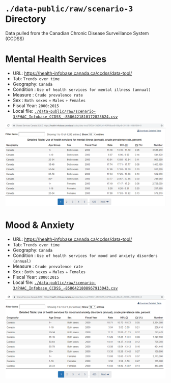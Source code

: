 `./data-public/raw/scenario-3` Directory
=========

Data pulled from the Canadian Chronic Disease Surveillance System (CCDSS)

# Mental Health Services
- URL: https://health-infobase.canada.ca/ccdss/data-tool/
- Tab: `Trends over time`
- Geography: `Canada`
- Condition : `Use of health services for mental illness (annual)`
- Measure : `Crude prevalence rate` 
- Sex : `Both sexes` + `Males` + `Females`
- Fiscal Year: `2000:2015`
- Local file: [`./data-public/raw/scenario-3/PHAC_Infobase_CCDSS_-8586421810172823624.csv`](PHAC_Infobase_CCDSS_-8586421810172823624.csv)

![](mental-health.PNG)

# Mood & Anxiety

- URL: https://health-infobase.canada.ca/ccdss/data-tool/
- Tab: `Trends over time`
- Geography: `Canada`
- Condition : `Use of health services for mood and anxiety disorders (annual)`
- Measure : `Crude prevalence rate` 
- Sex : `Both sexes` + `Males` + `Females`
- Fiscal Year: `2000:2015`
- Local file: [`./data-public/raw/scenario-3/PHAC_Infobase_CCDSS_-8586421808967913043.csv`](PHAC_Infobase_CCDSS_-8586421808967913043.csv)


![](mood-anxiety.PNG)
